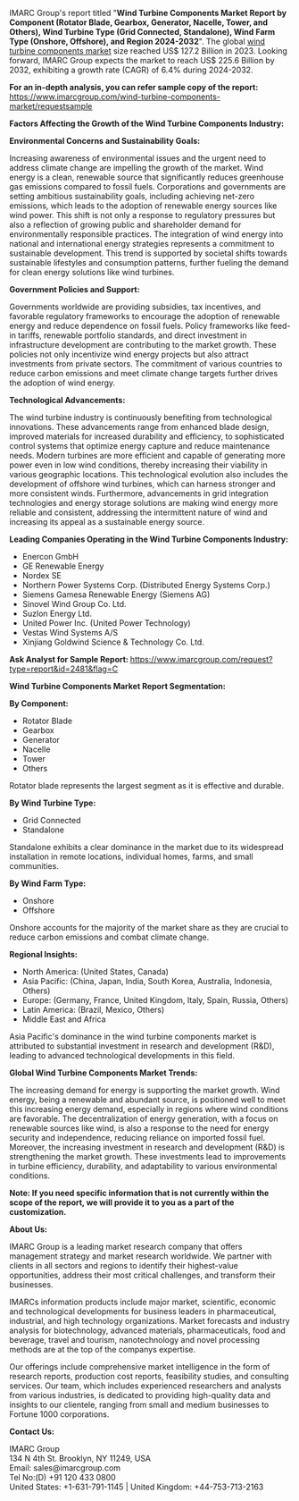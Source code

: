 <p>IMARC Group&#39;s report titled &quot;<strong><strong>Wind Turbine Components Market Report by Component (Rotator Blade, Gearbox, Generator, Nacelle, Tower, and Others), Wind Turbine Type (Grid Connected, Standalone), Wind Farm Type (Onshore, Offshore), and Region 2024-2032</strong></strong>&quot;. The global <a href="https://www.imarcgroup.com/wind-turbine-components-market">wind turbine components market</a> size reached US$ 127.2 Billion in 2023. Looking forward, IMARC Group expects the market to reach US$ 225.6 Billion by 2032, exhibiting a growth rate (CAGR) of 6.4% during 2024-2032.</p>

<p><strong><strong>For an in-depth analysis, you can refer sample copy of the report: </strong></strong><a href="https://www.imarcgroup.com/wind-turbine-components-market/requestsample"><u>https://www.imarcgroup.com/wind-turbine-components-market/requestsample</u></a></p>

<p><strong><strong>Factors Affecting the Growth of the Wind Turbine Components Industry:</strong></strong></p>

<p><strong><strong>Environmental Concerns and Sustainability Goals:</strong></strong></p>

<p>Increasing awareness of environmental issues and the urgent need to address climate change are impelling the growth of the market. Wind energy is a clean, renewable source that significantly reduces greenhouse gas emissions compared to fossil fuels. Corporations and governments are setting ambitious sustainability goals, including achieving net-zero emissions, which leads to the adoption of renewable energy sources like wind power. This shift is not only a response to regulatory pressures but also a reflection of growing public and shareholder demand for environmentally responsible practices. The integration of wind energy into national and international energy strategies represents a commitment to sustainable development. This trend is supported by societal shifts towards sustainable lifestyles and consumption patterns, further fueling the demand for clean energy solutions like wind turbines.</p>

<p><strong><strong>Government Policies and Support:</strong></strong></p>

<p>Governments worldwide are providing subsidies, tax incentives, and favorable regulatory frameworks to encourage the adoption of renewable energy and reduce dependence on fossil fuels. Policy frameworks like feed-in tariffs, renewable portfolio standards, and direct investment in infrastructure development are contributing to the market growth. These policies not only incentivize wind energy projects but also attract investments from private sectors. The commitment of various countries to reduce carbon emissions and meet climate change targets further drives the adoption of wind energy.</p>

<p><strong><strong>Technological Advancements:</strong></strong></p>

<p>The wind turbine industry is continuously benefiting from technological innovations. These advancements range from enhanced blade design, improved materials for increased durability and efficiency, to sophisticated control systems that optimize energy capture and reduce maintenance needs. Modern turbines are more efficient and capable of generating more power even in low wind conditions, thereby increasing their viability in various geographic locations. This technological evolution also includes the development of offshore wind turbines, which can harness stronger and more consistent winds. Furthermore, advancements in grid integration technologies and energy storage solutions are making wind energy more reliable and consistent, addressing the intermittent nature of wind and increasing its appeal as a sustainable energy source.</p>

<p><strong><strong>Leading Companies Operating in the </strong></strong><strong><strong>Wind Turbine Components</strong></strong><strong><strong>&nbsp;Industry:</strong></strong></p>

<ul>
	<li>Enercon GmbH</li>
	<li>GE Renewable Energy</li>
	<li>Nordex SE</li>
	<li>Northern Power Systems Corp. (Distributed Energy Systems Corp.)</li>
	<li>Siemens Gamesa Renewable Energy (Siemens AG)</li>
	<li>Sinovel Wind Group Co. Ltd.</li>
	<li>Suzlon Energy Ltd.</li>
	<li>United Power Inc. (United Power Technology)</li>
	<li>Vestas Wind Systems A/S</li>
	<li>Xinjiang Goldwind Science &amp; Technology Co. Ltd.</li>
</ul>

<p><strong><strong>Ask Analyst for Sample Report: </strong></strong><a href="https://www.imarcgroup.com/request?type=report&amp;id=2481&amp;flag=C"><u>https://www.imarcgroup.com/request?type=report&amp;id=2481&amp;flag=C</u></a></p>

<p><strong><strong>Wind Turbine Components Market Report Segmentation:</strong></strong></p>

<p><strong><strong>By Component:</strong></strong></p>

<ul>
	<li>Rotator Blade</li>
	<li>Gearbox</li>
	<li>Generator</li>
	<li>Nacelle</li>
	<li>Tower</li>
	<li>Others</li>
</ul>

<p>Rotator blade represents the largest segment as it is effective and durable.</p>

<p><strong><strong>By Wind Turbine Type:</strong></strong></p>

<ul>
	<li>Grid Connected</li>
	<li>Standalone</li>
</ul>

<p>Standalone exhibits a clear dominance in the market due to its widespread installation in remote locations, individual homes, farms, and small communities.</p>

<p><strong><strong>By Wind Farm Type:</strong></strong></p>

<ul>
	<li>Onshore</li>
	<li>Offshore</li>
</ul>

<p>Onshore accounts for the majority of the market share as they are crucial to reduce carbon emissions and combat climate change.</p>

<p><strong><strong>Regional Insights:</strong></strong></p>

<ul>
	<li>North America: (United States, Canada)</li>
	<li>Asia Pacific: (China, Japan, India, South Korea, Australia, Indonesia, Others)</li>
	<li>Europe: (Germany, France, United Kingdom, Italy, Spain, Russia, Others)</li>
	<li>Latin America: (Brazil, Mexico, Others)</li>
	<li>Middle East and Africa</li>
</ul>

<p>Asia Pacific&#39;s dominance in the wind turbine components market is attributed to substantial investment in research and development (R&amp;D), leading to advanced technological developments in this field.</p>

<p><strong><strong>Global Wind Turbine Components Market Trends:</strong></strong></p>

<p>The increasing demand for energy is supporting the market growth. Wind energy, being a renewable and abundant source, is positioned well to meet this increasing energy demand, especially in regions where wind conditions are favorable. The decentralization of energy generation, with a focus on renewable sources like wind, is also a response to the need for energy security and independence, reducing reliance on imported fossil fuel. Moreover, the increasing investment in research and development (R&amp;D) is strengthening the market growth. These investments lead to improvements in turbine efficiency, durability, and adaptability to various environmental conditions.</p>

<p><strong><strong>Note: If you need specific information that is not currently within the scope of the report, we will provide it to you as a part of the customization.</strong></strong></p>

<p><strong><strong>About Us:</strong></strong></p>

<p>IMARC Group is a leading market research company that offers management strategy and market research worldwide. We partner with clients in all sectors and regions to identify their highest-value opportunities, address their most critical challenges, and transform their businesses.</p>

<p>IMARCs information products include major market, scientific, economic and technological developments for business leaders in pharmaceutical, industrial, and high technology organizations. Market forecasts and industry analysis for biotechnology, advanced materials, pharmaceuticals, food and beverage, travel and tourism, nanotechnology and novel processing methods are at the top of the companys expertise.</p>

<p>Our offerings include comprehensive market intelligence in the form of research reports, production cost reports, feasibility studies, and consulting services. Our team, which includes experienced researchers and analysts from various industries, is dedicated to providing high-quality data and insights to our clientele, ranging from small and medium businesses to Fortune 1000 corporations.</p>

<p><strong><strong>Contact Us:</strong></strong></p>

<p>IMARC Group<br />
134 N 4th St. Brooklyn, NY 11249, USA<br />
Email: sales@imarcgroup.com<br />
Tel No:(D) +91 120 433 0800<br />
United States: +1-631-791-1145 | United Kingdom: +44-753-713-2163</p>

<p>&nbsp;</p>
